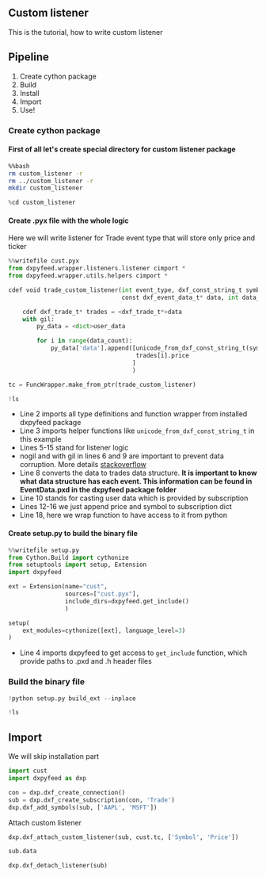 ## Custom listener
This is the tutorial, how to write custom listener

## Pipeline
1. Create cython package
2. Build
3. Install
4. Import
5. Use!

### Create cython package
#### First of all let's create special directory for custom listener package


```bash
%%bash
rm custom_listener -r
rm ../custom_listener -r
mkdir custom_listener
```


```python
%cd custom_listener
```

#### Create .pyx file with the whole logic

Here we will write listener for Trade event type that will store only price and ticker


```python
%%writefile cust.pyx
from dxpyfeed.wrapper.listeners.listener cimport *
from dxpyfeed.wrapper.utils.helpers cimport *

cdef void trade_custom_listener(int event_type, dxf_const_string_t symbol_name,
                                const dxf_event_data_t* data, int data_count, void* user_data) nogil:

    cdef dxf_trade_t* trades = <dxf_trade_t*>data
    with gil:
        py_data = <dict>user_data

        for i in range(data_count):
            py_data['data'].append([unicode_from_dxf_const_string_t(symbol_name),
                                    trades[i].price
                                   ]
                                   )

tc = FuncWrapper.make_from_ptr(trade_custom_listener)
```


```python
!ls
```

- Line 2 imports all type definitions and function wrapper from installed dxpyfeed package
- Line 3 imports helper functions like `unicode_from_dxf_const_string_t` in this example
- Lines 5-15 stand for listener logic
- nogil and with gil in lines 6 and 9 are important to prevent data corruption. More details [stackoverflow](https://stackoverflow.com/questions/57805481/)
- Line 8 converts the data to trades data structure. **It is important to know what data structure has each event. This information can be found in EventData.pxd in the dxpyfeed package folder**
- Line 10 stands for casting user data which is provided by subscription
- Lines 12-16 we just append price and symbol to subscription dict
- Line 18, here we wrap function to have access to it from python

#### Create setup.py to build the binary file


```python
%%writefile setup.py
from Cython.Build import cythonize
from setuptools import setup, Extension
import dxpyfeed

ext = Extension(name="cust",
                sources=["cust.pyx"],
                include_dirs=dxpyfeed.get_include()
                )

setup(
    ext_modules=cythonize([ext], language_level=3)
)
```

- Line 4 imports dxpyfeed to get access to `get_include` function, which provide paths to .pxd and .h header files

### Build the binary file


```python
!python setup.py build_ext --inplace
```


```python
!ls
```

## Import
We will skip installation part


```python
import cust
import dxpyfeed as dxp
```


```python
con = dxp.dxf_create_connection()
sub = dxp.dxf_create_subscription(con, 'Trade')
dxp.dxf_add_symbols(sub, ['AAPL', 'MSFT'])
```

Attach custom listener


```python
dxp.dxf_attach_custom_listener(sub, cust.tc, ['Symbol', 'Price'])
```


```python
sub.data
```


```python
dxp.dxf_detach_listener(sub)
```
